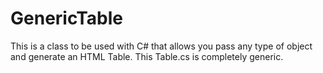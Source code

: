 # GenericTable

This is a class to be used with C# that allows you pass any type of object and generate an HTML Table. This Table.cs is completely generic. 
